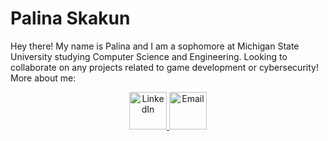 # Palina Skakun
Hey there! My name is Palina and I am a sophomore at Michigan State University studying Computer Science and Engineering. Looking to collaborate on any projects related to game development or cybersecurity! More about me:
<p align="center">
<a href="https://www.linkedin.com/in/palinaskakun/">

<image src="https://cdn-icons-png.flaticon.com/512/174/174857.png" alt="LinkedIn" width="60" height ="60" class="center" >

</a>
  <a href=mailto:“palinaskakun@gmail.com,skakunpa@msu.edu”>
  <image src="https://cdn-icons-png.flaticon.com/512/2250/2250206.png" alt="Email" width="60" height ="60" class="center" >
  </a>
  </p>
